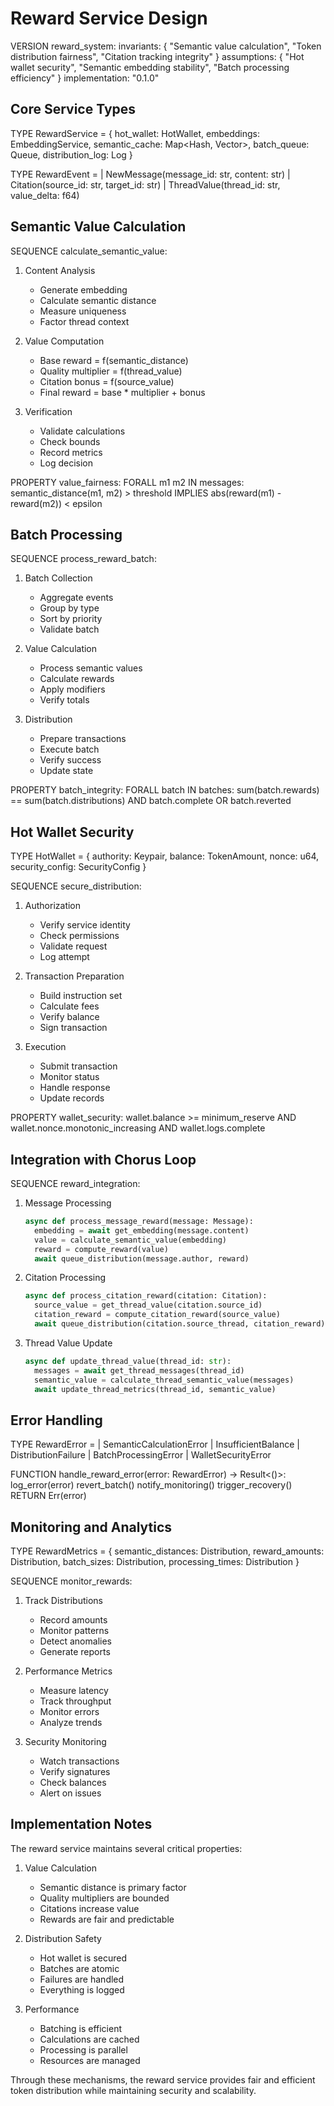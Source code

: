 # Reward Service Design

VERSION reward_system:
  invariants: {
    "Semantic value calculation",
    "Token distribution fairness",
    "Citation tracking integrity"
  }
  assumptions: {
    "Hot wallet security",
    "Semantic embedding stability",
    "Batch processing efficiency"
  }
  implementation: "0.1.0"

## Core Service Types

TYPE RewardService = {
  hot_wallet: HotWallet,
  embeddings: EmbeddingService,
  semantic_cache: Map<Hash, Vector>,
  batch_queue: Queue<RewardEvent>,
  distribution_log: Log<Distribution>
}

TYPE RewardEvent =
  | NewMessage(message_id: str, content: str)
  | Citation(source_id: str, target_id: str)
  | ThreadValue(thread_id: str, value_delta: f64)

## Semantic Value Calculation

SEQUENCE calculate_semantic_value:
  1. Content Analysis
     - Generate embedding
     - Calculate semantic distance
     - Measure uniqueness
     - Factor thread context

  2. Value Computation
     - Base reward = f(semantic_distance)
     - Quality multiplier = f(thread_value)
     - Citation bonus = f(source_value)
     - Final reward = base * multiplier + bonus

  3. Verification
     - Validate calculations
     - Check bounds
     - Record metrics
     - Log decision

PROPERTY value_fairness:
  FORALL m1 m2 IN messages:
    semantic_distance(m1, m2) > threshold IMPLIES
      abs(reward(m1) - reward(m2)) < epsilon

## Batch Processing

SEQUENCE process_reward_batch:
  1. Batch Collection
     - Aggregate events
     - Group by type
     - Sort by priority
     - Validate batch

  2. Value Calculation
     - Process semantic values
     - Calculate rewards
     - Apply modifiers
     - Verify totals

  3. Distribution
     - Prepare transactions
     - Execute batch
     - Verify success
     - Update state

PROPERTY batch_integrity:
  FORALL batch IN batches:
    sum(batch.rewards) == sum(batch.distributions) AND
    batch.complete OR batch.reverted

## Hot Wallet Security

TYPE HotWallet = {
  authority: Keypair,
  balance: TokenAmount,
  nonce: u64,
  security_config: SecurityConfig
}

SEQUENCE secure_distribution:
  1. Authorization
     - Verify service identity
     - Check permissions
     - Validate request
     - Log attempt

  2. Transaction Preparation
     - Build instruction set
     - Calculate fees
     - Verify balance
     - Sign transaction

  3. Execution
     - Submit transaction
     - Monitor status
     - Handle response
     - Update records

PROPERTY wallet_security:
  wallet.balance >= minimum_reserve AND
  wallet.nonce.monotonic_increasing AND
  wallet.logs.complete

## Integration with Chorus Loop

SEQUENCE reward_integration:
  1. Message Processing
     ```python
     async def process_message_reward(message: Message):
       embedding = await get_embedding(message.content)
       value = calculate_semantic_value(embedding)
       reward = compute_reward(value)
       await queue_distribution(message.author, reward)
     ```

  2. Citation Processing
     ```python
     async def process_citation_reward(citation: Citation):
       source_value = get_thread_value(citation.source_id)
       citation_reward = compute_citation_reward(source_value)
       await queue_distribution(citation.source_thread, citation_reward)
     ```

  3. Thread Value Update
     ```python
     async def update_thread_value(thread_id: str):
       messages = await get_thread_messages(thread_id)
       semantic_value = calculate_thread_semantic_value(messages)
       await update_thread_metrics(thread_id, semantic_value)
     ```

## Error Handling

TYPE RewardError =
  | SemanticCalculationError
  | InsufficientBalance
  | DistributionFailure
  | BatchProcessingError
  | WalletSecurityError

FUNCTION handle_reward_error(error: RewardError) -> Result<()>:
  log_error(error)
  revert_batch()
  notify_monitoring()
  trigger_recovery()
  RETURN Err(error)

## Monitoring and Analytics

TYPE RewardMetrics = {
  semantic_distances: Distribution,
  reward_amounts: Distribution,
  batch_sizes: Distribution,
  processing_times: Distribution
}

SEQUENCE monitor_rewards:
  1. Track Distributions
     - Record amounts
     - Monitor patterns
     - Detect anomalies
     - Generate reports

  2. Performance Metrics
     - Measure latency
     - Track throughput
     - Monitor errors
     - Analyze trends

  3. Security Monitoring
     - Watch transactions
     - Verify signatures
     - Check balances
     - Alert on issues

## Implementation Notes

The reward service maintains several critical properties:

1. Value Calculation
   - Semantic distance is primary factor
   - Quality multipliers are bounded
   - Citations increase value
   - Rewards are fair and predictable

2. Distribution Safety
   - Hot wallet is secured
   - Batches are atomic
   - Failures are handled
   - Everything is logged

3. Performance
   - Batching is efficient
   - Calculations are cached
   - Processing is parallel
   - Resources are managed

Through these mechanisms, the reward service provides fair and efficient token distribution while maintaining security and scalability.
